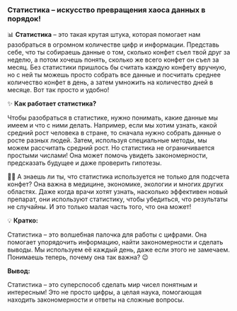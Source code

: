 ### Статистика – искусство превращения хаоса данных в порядок!

📊 **Статистика** – это такая крутая штука, которая помогает нам разобраться в огромном количестве цифр и информации. Представь себе, что ты собираешь данные о том, сколько конфет съел твой друг за неделю, а потом хочешь понять, сколько же всего конфет он съел за месяц. Без статистики пришлось бы считать каждую конфету вручную, но с ней ты можешь просто собрать все данные и посчитать среднее количество конфет в день, а затем умножить на количество дней в месяце. Вот так просто и удобно!

✨ **Как работает статистика?**

Чтобы разобраться в статистике, нужно понимать, какие данные мы имеем и что с ними делать. Например, если мы хотим узнать, какой средний рост человека в стране, то сначала нужно собрать данные о росте разных людей. Затем, используя специальные методы, мы можем рассчитать средний рост. Но статистика не ограничивается простыми числами! Она может помочь увидеть закономерности, предсказать будущее и даже проверить гипотезы.

👩‍🔬 А знаешь ли ты, что статистика используется не только для подсчета конфет? Она важна в медицине, экономике, экологии и многих других областях. Даже когда врачи хотят узнать, насколько эффективен новый препарат, они используют статистику, чтобы убедиться, что результаты не случайны. И это только малая часть того, что она может!

💡 **Кратко:**

Статистика – это волшебная палочка для работы с цифрами. Она помогает упорядочить информацию, найти закономерности и сделать выводы. Мы используем её каждый день, даже если этого не замечаем. Понимаешь теперь, почему она так важна? 😉

**Вывод:**

Статистика – это суперспособ сделать мир чисел понятным и интересным! Это не просто цифры, а целая наука, помогающая находить закономерности и ответы на сложные вопросы.